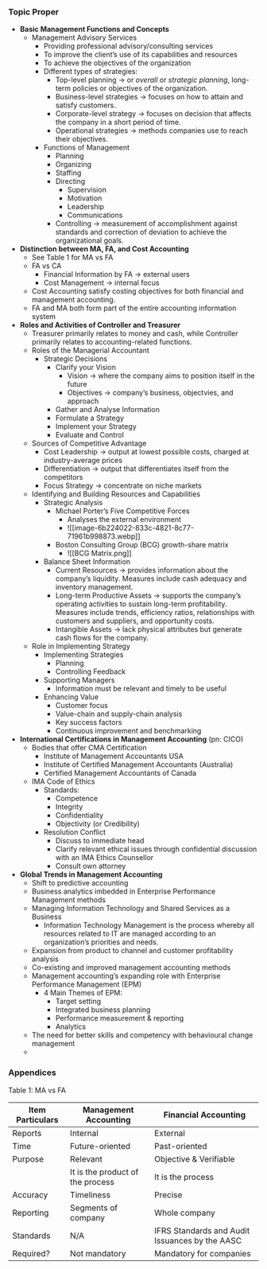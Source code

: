 ### Topic Proper
- **Basic Management Functions and Concepts**
	- Management Advisory Services
		- Providing professional advisory/consulting services
		- To improve the client’s use of its capabilities and resources
		- To achieve the objectives of the organization
		- Different types of strategies:
			- Top-level planning → or *overall* or *strategic planning*, long-term policies or objectives of the organization.
			- Business-level strategies → focuses on how to attain and satisfy customers.
			- Corporate-level strategy → focuses on decision that affects the company in a short period of time.
			- Operational strategies → methods companies use to reach their objectives.
		- Functions of Management
			- Planning
			- Organizing
			- Staffing
			- Directing
				- Supervision
				- Motivation
				- Leadership
				- Communications
			- Controlling → measurement of accomplishment against standards and correction of deviation to achieve the organizational goals.
- **Distinction between MA, FA, and Cost Accounting**
	- See Table 1 for MA vs FA
	- FA vs CA
		- Financial Information by FA → external users
		- Cost Management → internal focus
	- Cost Accounting satisfy costing objectives for both financial and management accounting.
	- FA and MA both form part of the entire accounting information system
- **Roles and Activities of Controller and Treasurer**
	- Treasurer primarily relates to money and cash, while Controller primarily relates to accounting-related functions.
	- Roles of the Managerial Accountant
		- Strategic Decisions
			- Clarify your Vision
				- Vision → where the company aims to position itself in the future
				- Objectives → company’s business, objectvies, and approach
			- Gather and Analyse Information
			- Formulate a Strategy
			- Implement your Strategy
			- Evaluate and Control
	- Sources of Competitive Advantage
		- Cost Leadership → output at lowest possible costs, charged at industry-average prices
		- Differentiation → output that differentiates itself from the competitors
		- Focus Strategy → concentrate on niche markets
	- Identifying and Building Resources and Capabilities
		- Strategic Analysis
			- Michael Porter’s Five Competitive Forces
				- Analyses the external environment
				- ![[image-6b224022-833c-4821-8c77-71961b998873.webp]]
			- Boston Consulting Group (BCG) growth-share matrix
				- ![[BCG Matrix.png]]
		- Balance Sheet Information
			- Current Resources → provides information about the company’s liquidity. Measures include cash adequacy and inventory management.
			- Long-term Productive Assets → supports the company’s operating activities to sustain long-term profitability. Measures include trends, efficiency ratios, relationships with customers and suppliers, and opportunity costs.
			- Intangible Assets → lack physical attributes but generate cash flows for the company.
	- Role in Implementing Strategy
		- Implementing Strategies
			- Planning
			- Controlling Feedback
		- Supporting Managers
			- Information must be relevant and timely to be useful
		- Enhancing Value
			- Customer focus
			- Value-chain and supply-chain analysis
			- Key success factors
			- Continuous improvement and benchmarking
- **International Certifications in Management Accounting** (pn: CICO)
	- Bodies that offer CMA Certification
		- Institute of Management Accountants USA
		- Institute of Certified Management Accountants (Australia)
		- Certified Management Accountants of Canada
	- IMA Code of Ethics
		- Standards:
			- Competence
			- Integrity
			- Confidentiality
			- Objectivity (or Credibility)
		- Resolution Conflict
			- Discuss to immediate head
			- Clarify relevant ethical issues through confidential discussion with an IMA Ethics Counsellor
			- Consult own attorney
- **Global Trends in Management Accounting**
	- Shift to predictive accounting
	- Business analytics imbedded in Enterprise Performance Management methods
	- Managing Information Technology and Shared Services as a Business
		- Information Technology Management is the process whereby all resources related to IT are managed according to an organization’s priorities and needs.
	- Expansion from product to channel and customer profitability analysis
	- Co-existing and improved management accounting methods
	- Management accounting’s expanding role with Enterprise Performance Management (EPM)
		- 4 Main Themes of EPM:
			- Target setting
			- Integrated business planning
			- Performance measurement & reporting
			- Analytics
	- The need for better skills and competency with behavioural change management
	- 

### Appendices
Table 1: MA vs FA

| Item Particulars | Management Accounting            | Financial Accounting                           |
| ---------------- | -------------------------------- | ---------------------------------------------- |
| Reports          | Internal                         | External                                       |
| Time             | Future-oriented                  | Past-oriented                                  |
| Purpose          | Relevant                         | Objective & Verifiable                         |
|                  | It is the product of the process | It is the process                              |
| Accuracy         | Timeliness                       | Precise                                        |
| Reporting        | Segments of company              | Whole company                                  |
| Standards        | N/A                              | IFRS Standards and Audit Issuances by the AASC |
| Required?        | Not mandatory                    | Mandatory for companies                        |
